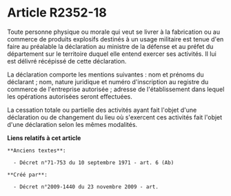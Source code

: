 # Article R2352-18

Toute personne physique ou morale qui veut se livrer à la fabrication ou au commerce de produits explosifs destinés à un
usage militaire est tenue d'en faire au préalable la déclaration au ministre de la défense et au préfet du département sur le
territoire duquel elle entend exercer ses activités. Il lui est délivré récépissé de cette déclaration.

La déclaration comporte les mentions suivantes : nom et prénoms du déclarant ; nom, nature juridique et numéro d'inscription
au registre du commerce de l'entreprise autorisée ; adresse de l'établissement dans lequel les opérations autorisées seront
effectuées.

La cessation totale ou partielle des activités ayant fait l'objet d'une déclaration ou de changement du lieu où s'exercent
ces activités fait l'objet d'une déclaration selon les mêmes modalités.

**Liens relatifs à cet article**

	**Anciens textes**:

	  - Décret n°71-753 du 10 septembre 1971 - art. 6 (Ab)

	**Créé par**:

	  - Décret n°2009-1440 du 23 novembre 2009 - art.
